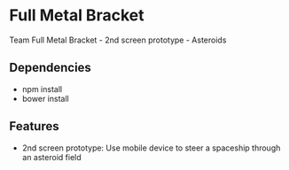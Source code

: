 
# Full Metal Bracket

Team Full Metal Bracket - 2nd screen prototype - Asteroids

## Dependencies

- npm install
- bower install

## Features

- 2nd screen prototype:  Use mobile device to steer a spaceship through an asteroid field
